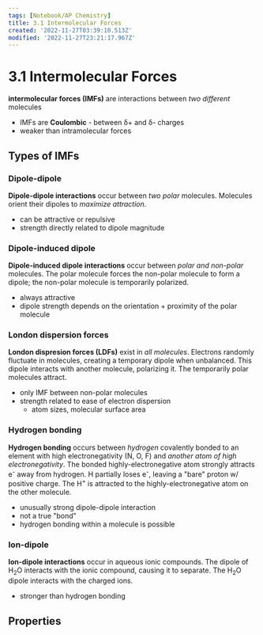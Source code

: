 ```yaml
---
tags: [Notebook/AP Chemistry]
title: 3.1 Intermolecular Forces
created: '2022-11-27T03:39:10.513Z'
modified: '2022-11-27T23:21:17.967Z'
---
```


# 3.1 Intermolecular Forces
**intermolecular forces (IMFs)** are interactions between *two different* molecules

* IMFs are **Coulombic** - between δ+ and δ- charges
* weaker than intramolecular forces

## Types of IMFs
### Dipole-dipole
**Dipole-dipole interactions** occur between *two polar* molecules.
Molecules orient their dipoles to *maximize attraction*.
* can be attractive or repulsive
* strength directly related to dipole magnitude

### Dipole-induced dipole
**Dipole-induced dipole interactions** occur between *polar and non-polar* molecules.
The polar molecule forces the non-polar molecule to form a dipole; the non-polar molecule is temporarily polarized.
* always attractive
* dipole strength depends on the orientation + proximity of the polar molecule

### London dispersion forces
**London dispresion forces (LDFs)** exist in *all molecules*.
Electrons randomly fluctuate in molecules, creating a temporary dipole when unbalanced. This dipole interacts with another molecule, polarizing it. The temporarily polar molecules attract.
* only IMF between non-polar molecules
* strength related to ease of electron dispersion
  * atom sizes, molecular surface area

### Hydrogen bonding
**Hydrogen bonding** occurs between *hydrogen* covalently bonded to an element with high electronegativity (N, O, F) and *another atom of high electronegativity*.
The bonded highly-electronegative atom strongly attracts e<sup>-</sup> away from hydrogen. H partially loses e<sup>-</sup>, leaving a "bare" proton w/ positive charge. The H<sup>+</sup> is attracted to the highly-electronegative atom on the other molecule.
* unusually strong dipole-dipole interaction
* not a true "bond"
* hydrogen bonding within a molecule is possible

### Ion-dipole
**Ion-dipole interactions** occur in aqueous ionic compounds.
The dipole of H<sub>2</sub>O interacts with the ionic compound, causing it to separate. The H<sub>2</sub>O dipole interacts with the charged ions.
* stronger than hydrogen bonding

## Properties

